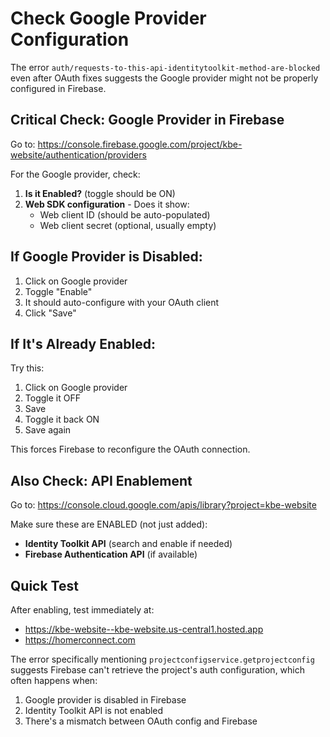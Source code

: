 # Check Google Provider Configuration

The error `auth/requests-to-this-api-identitytoolkit-method-are-blocked` even after OAuth fixes suggests the Google provider might not be properly configured in Firebase.

## Critical Check: Google Provider in Firebase

Go to: https://console.firebase.google.com/project/kbe-website/authentication/providers

For the Google provider, check:

1. **Is it Enabled?** (toggle should be ON)
2. **Web SDK configuration** - Does it show:
   - Web client ID (should be auto-populated)
   - Web client secret (optional, usually empty)

## If Google Provider is Disabled:
1. Click on Google provider
2. Toggle "Enable"
3. It should auto-configure with your OAuth client
4. Click "Save"

## If It's Already Enabled:
Try this:
1. Click on Google provider
2. Toggle it OFF
3. Save
4. Toggle it back ON
5. Save again

This forces Firebase to reconfigure the OAuth connection.

## Also Check: API Enablement

Go to: https://console.cloud.google.com/apis/library?project=kbe-website

Make sure these are ENABLED (not just added):
- **Identity Toolkit API** (search and enable if needed)
- **Firebase Authentication API** (if available)

## Quick Test
After enabling, test immediately at:
- https://kbe-website--kbe-website.us-central1.hosted.app
- https://homerconnect.com

The error specifically mentioning `projectconfigservice.getprojectconfig` suggests Firebase can't retrieve the project's auth configuration, which often happens when:
1. Google provider is disabled in Firebase
2. Identity Toolkit API is not enabled
3. There's a mismatch between OAuth config and Firebase
